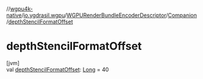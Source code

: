 //[wgpu4k-native](../../../../index.md)/[io.ygdrasil.wgpu](../../index.md)/[WGPURenderBundleEncoderDescriptor](../index.md)/[Companion](index.md)/[depthStencilFormatOffset](depth-stencil-format-offset.md)

# depthStencilFormatOffset

[jvm]\
val [depthStencilFormatOffset](depth-stencil-format-offset.md): [Long](https://kotlinlang.org/api/core/kotlin-stdlib/kotlin/-long/index.html) = 40